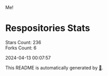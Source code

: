 Me!

# Respositories Stats
Stars Count: 236  
Forks Count: 6

2024-04-13 00:07:57  

This README is automatically generated by [🐰](https://github.com/rnitta/rnitta).
